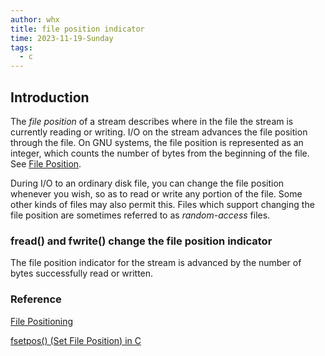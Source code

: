 ```yaml
---
author: whx
title: file position indicator
time: 2023-11-19-Sunday
tags:
  - c
---
```

##  Introduction

The _file position_ of a stream describes where in the file the stream is currently reading or writing. I/O on the stream advances the file position through the file. On GNU systems, the file position is represented as an integer, which counts the number of bytes from the beginning of the file. See [File Position](https://www.gnu.org/software/libc/manual/html_node/File-Position.html).

During I/O to an ordinary disk file, you can change the file position whenever you wish, so as to read or write any portion of the file. Some other kinds of files may also permit this. Files which support changing the file position are sometimes referred to as _random-access_ files.

### fread() and fwrite() change the file position indicator

The file position indicator for the stream is advanced by the number of bytes successfully read or written.
### Reference

[File Positioning](https://www.gnu.org/software/libc/manual/html_node/File-Positioning.html)

[fsetpos() (Set File Position) in C](https://www.geeksforgeeks.org/fsetpos-set-file-position-in-c/)
